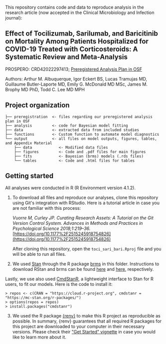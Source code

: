 This repository contains code and data to reproduce analysis in the research article (now accepted in the Clinical Microbiology and Infection journal):

## **Effect of Tocilizumab, Sarilumab, and Baricitinib on Mortality Among Patients Hospitalized for COVID-19 Treated with Corticosteroids: A Systematic Review and Meta-Analysis**

PROSPERO: CRD42022297413; [Preregistered Analysis Plan in OSF](https://osf.io/2kstc/)

Authors: Arthur M. Albuquerque, Igor Eckert BS, Lucas Tramujas MD, Guillaume Butler-Laporte MD, Emily G. McDonald MD MSc, James M. Brophy MD PhD, Todd C. Lee MD MPH

## Project organization

```
├── preregistration  <- files regarding our preregistered analysis plan in OSF
├── analysis         <- code for Bayesian model fitting
├── data             <- extracted data from included studies
├── functions        <- Custom function to automate model diagnostics
└── output           <- all files on model outputs, figures, tables, and Appendix Material
    ├── data            <- Modified data files
    ├── figures         <- Code and .pdf files for main figures
    ├── fits            <- Bayesian (brms) models (.rds files)
    └── tables          <- Code and .html files for tables
```

## Getting started

All analyses were conducted in R (R Environment version 4.1.2). 

1.  To download all files and reproduce our analyses, clone this repository using Git's integration with RStudio. Here is a tutorial article in case you are not familiar with this process:

    *Vuorre M, Curley JP. Curating Research Assets: A Tutorial on the Git Version Control System. Advances in Methods and Practices in Psychological Science 2018;1:219–36.* [https://doi.org/10.1177%2F2515245918754826](https://doi.org/10.1177%2F2515245918754826)

       After cloning this repository, open the `toci_sari_bari.Rproj` file and you will be able to run all files.

2. We used [Stan](http://mc-stan.org) through the R package [brms](https://paul-buerkner.github.io/brms/index.html) in this folder. Instructions to download RStan and brms can be found [here](https://mc-stan.org/users/interfaces/rstan.html) and [here](https://github.com/paul-buerkner/brms#how-do-i-install-brms), respectively.

Lastly, we use also used [CmdStanR](https://mc-stan.org/cmdstanr/), a lightweight interface to Stan for R users, to fit our models. Here is the code to install it:

```
> repos <- c(CRAN = "https://cloud.r-project.org", cmdstanr = "https://mc-stan.org/r-packages/")
> options(repos = repos)
> install.packages("cmdstanr")
```

3. We used the R package [{renv}](https://rstudio.github.io/renv/) to make this R project as reproducible as possible. In summary, {renv} guarantees that all required R packages for this project are downloaded to your computer in their necessary versions. Please check their ["Get Started" vignette](https://rstudio.github.io/renv/articles/renv.html) in case you would like to learn more about it.
